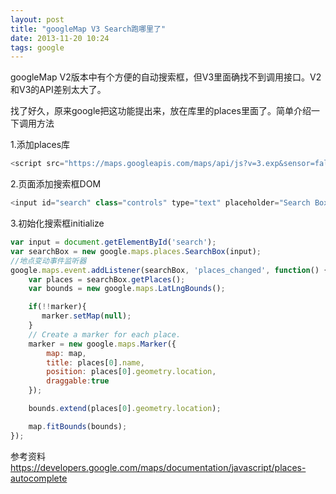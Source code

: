 ```yaml
---
layout: post
title: "googleMap V3 Search跑哪里了"
date: 2013-11-20 10:24
tags: google
---
```

   googleMap V2版本中有个方便的自动搜索框，但V3里面确找不到调用接口。V2和V3的API差别太大了。
   
   找了好久，原来google把这功能提出来，放在库里的places里面了。简单介绍一下调用方法
   
1.添加places库
```javascript
<script src="https://maps.googleapis.com/maps/api/js?v=3.exp&sensor=false&libraries=places" ></script>
```

<!-- more -->

2.页面添加搜索框DOM
```javascript
<input id="search" class="controls" type="text" placeholder="Search Box">
```

3.初始化搜索框initialize
```javascript
var input = document.getElementById('search');
var searchBox = new google.maps.places.SearchBox(input);
//地点变动事件监听器
google.maps.event.addListener(searchBox, 'places_changed', function() {
    var places = searchBox.getPlaces();
    var bounds = new google.maps.LatLngBounds();

    if(!!marker){
       marker.setMap(null);
    }   
    // Create a marker for each place.
    marker = new google.maps.Marker({
        map: map,
        title: places[0].name,
        position: places[0].geometry.location,
        draggable:true
    }); 

    bounds.extend(places[0].geometry.location);

    map.fitBounds(bounds);
}); 
```

参考资料
<a href="https://developers.google.com/maps/documentation/javascript/places-autocomplete" target="_blank">https://developers.google.com/maps/documentation/javascript/places-autocomplete</a>
   
   
  
